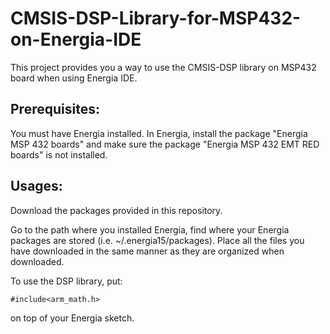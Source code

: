 # CMSIS-DSP-Library-for-MSP432-on-Energia-IDE
This project provides you a way to use the CMSIS-DSP library on MSP432 board when using Energia IDE.

## Prerequisites:

You must have Energia installed. In Energia, install the package "Energia MSP 432 boards" and make sure the package "Energia MSP 432 EMT RED boards" is not installed.

## Usages:

Download the packages provided in this repository.

Go to the path where you installed Energia, find where your Energia packages are stored (i.e. ~/.energia15/packages). Place all the files you have downloaded in the same manner as they are organized when downloaded.

To use the DSP library, put:

`#include<arm_math.h>`

on top of your Energia sketch.
